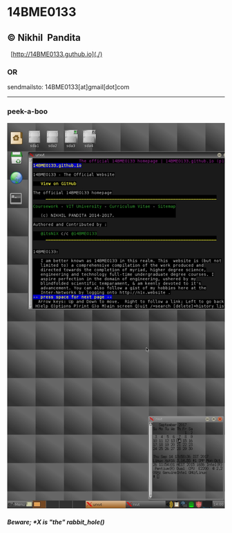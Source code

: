 # 14BME0133
© Nikhil  Pandita
   
   
---
   
[http://14BME0133.guthub.io](./)

### OR

sendmailsto: 14BME0133[at]gmail[dot]com


---

### peek-a-boo
![x133feels](/images/screeny_x0x.png)

##### Beware; \*X is "the" rabbit_hole()


